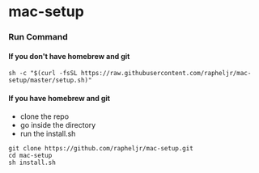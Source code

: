 # mac-setup

### Run Command

#### If you don't have homebrew and git

`sh -c "$(curl -fsSL https://raw.githubusercontent.com/rapheljr/mac-setup/master/setup.sh)"`

#### If you have homebrew and git

- clone the repo
- go inside the directory
- run the install.sh

```
git clone https://github.com/rapheljr/mac-setup.git
cd mac-setup
sh install.sh
```

